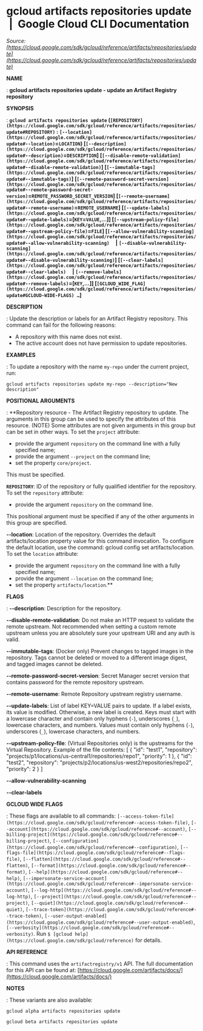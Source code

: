 # gcloud artifacts repositories update  |  Google Cloud CLI Documentation

*Source: [https://cloud.google.com/sdk/gcloud/reference/artifacts/repositories/update](https://cloud.google.com/sdk/gcloud/reference/artifacts/repositories/update)*

**NAME**

: **gcloud artifacts repositories update - update an Artifact Registry repository**

**SYNOPSIS**

: **`gcloud artifacts repositories update` (`[REPOSITORY](https://cloud.google.com/sdk/gcloud/reference/artifacts/repositories/update#REPOSITORY)` : `[--location](https://cloud.google.com/sdk/gcloud/reference/artifacts/repositories/update#--location)`=`LOCATION`) [`[--description](https://cloud.google.com/sdk/gcloud/reference/artifacts/repositories/update#--description)`=`DESCRIPTION`] [`[--disable-remote-validation](https://cloud.google.com/sdk/gcloud/reference/artifacts/repositories/update#--disable-remote-validation)`] [`[--immutable-tags](https://cloud.google.com/sdk/gcloud/reference/artifacts/repositories/update#--immutable-tags)`] [`[--remote-password-secret-version](https://cloud.google.com/sdk/gcloud/reference/artifacts/repositories/update#--remote-password-secret-version)`=`REMOTE_PASSWORD_SECRET_VERSION`] [`[--remote-username](https://cloud.google.com/sdk/gcloud/reference/artifacts/repositories/update#--remote-username)`=`REMOTE_USERNAME`] [`[--update-labels](https://cloud.google.com/sdk/gcloud/reference/artifacts/repositories/update#--update-labels)`=[`KEY`=`VALUE`,…]] [`[--upstream-policy-file](https://cloud.google.com/sdk/gcloud/reference/artifacts/repositories/update#--upstream-policy-file)`=`FILE`] [`[--allow-vulnerability-scanning](https://cloud.google.com/sdk/gcloud/reference/artifacts/repositories/update#--allow-vulnerability-scanning)`     | `[--disable-vulnerability-scanning](https://cloud.google.com/sdk/gcloud/reference/artifacts/repositories/update#--disable-vulnerability-scanning)`] [`[--clear-labels](https://cloud.google.com/sdk/gcloud/reference/artifacts/repositories/update#--clear-labels)`     | `[--remove-labels](https://cloud.google.com/sdk/gcloud/reference/artifacts/repositories/update#--remove-labels)`=[`KEY`,…]] [`[GCLOUD_WIDE_FLAG](https://cloud.google.com/sdk/gcloud/reference/artifacts/repositories/update#GCLOUD-WIDE-FLAGS) …`]**

**DESCRIPTION**

: Update the description or labels for an Artifact Registry repository.
This command can fail for the following reasons:

- A repository with this name does not exist.
- The active account does not have permission to update repositories.

**EXAMPLES**

: To update a repository with the name `my-repo` under the current
project, run:

```
gcloud artifacts repositories update my-repo --description="New description"
```

**POSITIONAL ARGUMENTS**

: **Repository resource - The Artifact Registry repository to update. The arguments
in this group can be used to specify the attributes of this resource. (NOTE)
Some attributes are not given arguments in this group but can be set in other
ways.
To set the `project` attribute:

- provide the argument `repository` on the command line with a fully
specified name;
- provide the argument `--project` on the command line;
- set the property `core/project`.

This must be specified.

**`REPOSITORY`**:
ID of the repository or fully qualified identifier for the repository.
To set the `repository` attribute:

- provide the argument `repository` on the command line.

This positional argument must be specified if any of the other arguments in this
group are specified.

**--location**:
Location of the repository. Overrides the default artifacts/location property
value for this command invocation. To configure the default location, use the
command: gcloud config set artifacts/location.
To set the `location` attribute:

- provide the argument `repository` on the command line with a fully
specified name;
- provide the argument `--location` on the command line;
- set the property `artifacts/location`.**

**FLAGS**

: **--description**:
Description for the repository.

**--disable-remote-validation**:
Do not make an HTTP request to validate the remote upstream. Not recommended
when setting a custom remote upstream unless you are absolutely sure your
upstream URI and any auth is valid.

**--immutable-tags**:
(Docker only) Prevent changes to tagged images in the repository. Tags cannot be
deleted or moved to a different image digest, and tagged images cannot be
deleted.

**--remote-password-secret-version**:
Secret Manager secret version that contains password for the remote repository
upstream.

**--remote-username**:
Remote Repository upstream registry username.

**--update-labels**:
List of label KEY=VALUE pairs to update. If a label exists, its value is
modified. Otherwise, a new label is created.
Keys must start with a lowercase character and contain only hyphens
(`-`), underscores (`_`), lowercase characters, and
numbers. Values must contain only hyphens (`-`), underscores
(`_`), lowercase characters, and numbers.

**--upstream-policy-file**:
(Virtual Repositories only) is the upstreams for the Virtual Repository. Example
of the file contents: [ { "id": "test1", "repository":
"projects/p1/locations/us-central1/repositories/repo1", "priority": 1 }, { "id":
"test2", "repository": "projects/p2/locations/us-west2/repositories/repo2",
"priority": 2 } ]

**--allow-vulnerability-scanning**

**--clear-labels**

**GCLOUD WIDE FLAGS**

: These flags are available to all commands: `[--access-token-file](https://cloud.google.com/sdk/gcloud/reference#--access-token-file)`,
`[--account](https://cloud.google.com/sdk/gcloud/reference#--account)`, `[--billing-project](https://cloud.google.com/sdk/gcloud/reference#--billing-project)`,
`[--configuration](https://cloud.google.com/sdk/gcloud/reference#--configuration)`,
`[--flags-file](https://cloud.google.com/sdk/gcloud/reference#--flags-file)`,
`[--flatten](https://cloud.google.com/sdk/gcloud/reference#--flatten)`, `[--format](https://cloud.google.com/sdk/gcloud/reference#--format)`, `[--help](https://cloud.google.com/sdk/gcloud/reference#--help)`, `[--impersonate-service-account](https://cloud.google.com/sdk/gcloud/reference#--impersonate-service-account)`,
`[--log-http](https://cloud.google.com/sdk/gcloud/reference#--log-http)`,
`[--project](https://cloud.google.com/sdk/gcloud/reference#--project)`, `[--quiet](https://cloud.google.com/sdk/gcloud/reference#--quiet)`, `[--trace-token](https://cloud.google.com/sdk/gcloud/reference#--trace-token)`, `[--user-output-enabled](https://cloud.google.com/sdk/gcloud/reference#--user-output-enabled)`,
`[--verbosity](https://cloud.google.com/sdk/gcloud/reference#--verbosity)`.
Run `$ [gcloud help](https://cloud.google.com/sdk/gcloud/reference)` for details.

**API REFERENCE**

: This command uses the `artifactregistry/v1` API. The full
documentation for this API can be found at: [https://cloud.google.com/artifacts/docs/](https://cloud.google.com/artifacts/docs/)

**NOTES**

: These variants are also available:

```
gcloud alpha artifacts repositories update
```

```
gcloud beta artifacts repositories update
```